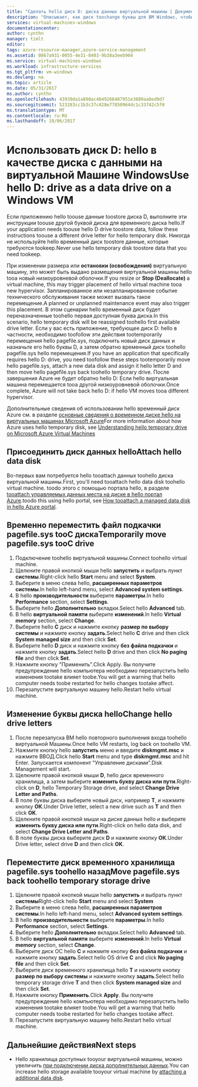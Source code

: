 ```yaml
---
title: "Сделать hello диск D: диска данных виртуальной машины | Документы Microsoft"
description: "Описывает, как диск toochange буквы для ВМ Windows, чтобы вы могли использовать диск D: hello как диск с данными."
services: virtual-machines-windows
documentationcenter: 
author: cynthn
manager: timlt
editor: 
tags: azure-resource-manager,azure-service-management
ms.assetid: 0867a931-0055-4e31-8403-9b38a3eeb904
ms.service: virtual-machines-windows
ms.workload: infrastructure-services
ms.tgt_pltfrm: vm-windows
ms.devlang: na
ms.topic: article
ms.date: 05/31/2017
ms.author: cynthn
ms.openlocfilehash: 43939da1a890ac4049266487951e3889aa0ed9d7
ms.sourcegitcommit: 523283cc1b3c37c428e77850964dc1c33742c5f0
ms.translationtype: MT
ms.contentlocale: ru-RU
ms.lasthandoff: 10/06/2017
---
```

# <a name="use-hello-d-drive-as-a-data-drive-on-a-windows-vm"></a><span data-ttu-id="08cda-103">Использовать диск D: hello в качестве диска с данными на виртуальной Машине Windows</span><span class="sxs-lookup"><span data-stu-id="08cda-103">Use hello D: drive as a data drive on a Windows VM</span></span>
<span data-ttu-id="08cda-104">Если приложению hello toouse данные toostore диска D, выполните эти инструкции toouse другой буквой диска для временного диска hello.</span><span class="sxs-lookup"><span data-stu-id="08cda-104">If your application needs toouse hello D drive toostore data, follow these instructions toouse a different drive letter for hello temporary disk.</span></span> <span data-ttu-id="08cda-105">Никогда не используйте hello временный диск toostore данные, которые требуются tookeep.</span><span class="sxs-lookup"><span data-stu-id="08cda-105">Never use hello temporary disk toostore data that you need tookeep.</span></span>

<span data-ttu-id="08cda-106">При изменении размера или **остановки (освобождения)** виртуальную машину, это может быть выдано размещения виртуальной машины hello tooa новый низкоуровневой оболочки.</span><span class="sxs-lookup"><span data-stu-id="08cda-106">If you resize or **Stop (Deallocate)** a virtual machine, this may trigger placement of hello virtual machine tooa new hypervisor.</span></span> <span data-ttu-id="08cda-107">Запланированное или незапланированное событие технического обслуживания также может вызвать такое перемещение.</span><span class="sxs-lookup"><span data-stu-id="08cda-107">A planned or unplanned maintenance event may also trigger this placement.</span></span> <span data-ttu-id="08cda-108">В этом сценарии hello временный диск будет переназначенные toohello первая доступная буква диска.</span><span class="sxs-lookup"><span data-stu-id="08cda-108">In this scenario, hello temporary disk will be reassigned toohello first available drive letter.</span></span> <span data-ttu-id="08cda-109">Если у вас есть приложение, требующее диск D: hello в частности, необходимо toofollow эти действия tootemporarily перемещения hello pagefile.sys, подключить новый диск данных и назначьте его hello буквы D, а затем обратно временный диск toohello pagefile.sys hello перемещения.</span><span class="sxs-lookup"><span data-stu-id="08cda-109">If you have an application that specifically requires hello D: drive, you need toofollow these steps tootemporarily move hello pagefile.sys, attach a new data disk and assign it hello letter D and then move hello pagefile.sys back toohello temporary drive.</span></span> <span data-ttu-id="08cda-110">После завершения Azure не будет обратно hello D: Если hello виртуальная машина перемещается tooa другой низкоуровневой оболочки.</span><span class="sxs-lookup"><span data-stu-id="08cda-110">Once complete, Azure will not take back hello D: if hello VM moves tooa different hypervisor.</span></span>

<span data-ttu-id="08cda-111">Дополнительные сведения об использовании hello временный диск Azure см. в разделе [основные сведения о временном диске hello на виртуальных машинах Microsoft Azure](https://blogs.msdn.microsoft.com/mast/2013/12/06/understanding-the-temporary-drive-on-windows-azure-virtual-machines/)</span><span class="sxs-lookup"><span data-stu-id="08cda-111">For more information about how Azure uses hello temporary disk, see [Understanding hello temporary drive on Microsoft Azure Virtual Machines](https://blogs.msdn.microsoft.com/mast/2013/12/06/understanding-the-temporary-drive-on-windows-azure-virtual-machines/)</span></span>

## <a name="attach-hello-data-disk"></a><span data-ttu-id="08cda-112">Присоединить диск данных hello</span><span class="sxs-lookup"><span data-stu-id="08cda-112">Attach hello data disk</span></span>
<span data-ttu-id="08cda-113">Во-первых вам потребуется hello tooattach данных toohello диска виртуальной машины.</span><span class="sxs-lookup"><span data-stu-id="08cda-113">First, you'll need tooattach hello data disk toohello virtual machine.</span></span> <span data-ttu-id="08cda-114">toodo этого с помощью портала hello, в разделе [tooattach управляемых данных места на диске в hello портал Azure](attach-managed-disk-portal.md).</span><span class="sxs-lookup"><span data-stu-id="08cda-114">toodo this using hello portal, see [How tooattach a managed data disk in hello Azure portal](attach-managed-disk-portal.md).</span></span>

## <a name="temporarily-move-pagefilesys-tooc-drive"></a><span data-ttu-id="08cda-115">Временно переместить файл подкачки pagefile.sys tooC диска</span><span class="sxs-lookup"><span data-stu-id="08cda-115">Temporarily move pagefile.sys tooC drive</span></span>
1. <span data-ttu-id="08cda-116">Подключение toohello виртуальной машины.</span><span class="sxs-lookup"><span data-stu-id="08cda-116">Connect toohello virtual machine.</span></span> 
2. <span data-ttu-id="08cda-117">Щелкните правой кнопкой мыши hello **запустить** и выбрать пункт **системы**.</span><span class="sxs-lookup"><span data-stu-id="08cda-117">Right-click hello **Start** menu and select **System**.</span></span>
3. <span data-ttu-id="08cda-118">Выберите в меню слева hello, **расширенных параметров системы**.</span><span class="sxs-lookup"><span data-stu-id="08cda-118">In hello left-hand menu, select **Advanced system settings**.</span></span>
4. <span data-ttu-id="08cda-119">В hello **производительности** выберите **параметры**.</span><span class="sxs-lookup"><span data-stu-id="08cda-119">In hello **Performance** section, select **Settings**.</span></span>
5. <span data-ttu-id="08cda-120">Выберите hello **Дополнительно** вкладки.</span><span class="sxs-lookup"><span data-stu-id="08cda-120">Select hello **Advanced** tab.</span></span>
6. <span data-ttu-id="08cda-121">В hello **виртуальной памяти** выберите **изменений**.</span><span class="sxs-lookup"><span data-stu-id="08cda-121">In hello **Virtual memory** section, select **Change**.</span></span>
7. <span data-ttu-id="08cda-122">Выберите hello **C** диск и нажмите кнопку **размер по выбору системы** и нажмите кнопку **задать**.</span><span class="sxs-lookup"><span data-stu-id="08cda-122">Select hello **C** drive and then click **System managed size** and then click **Set**.</span></span>
8. <span data-ttu-id="08cda-123">Выберите hello **D** диск и нажмите кнопку **без файла подкачки** и нажмите кнопку **задать**.</span><span class="sxs-lookup"><span data-stu-id="08cda-123">Select hello **D** drive and then click **No paging file** and then click **Set**.</span></span>
9. <span data-ttu-id="08cda-124">Нажмите кнопку "Применить".</span><span class="sxs-lookup"><span data-stu-id="08cda-124">Click Apply.</span></span> <span data-ttu-id="08cda-125">Вы получите предупреждение hello компьютера необходимо перезапустить hello изменения tootake влияет toobe.</span><span class="sxs-lookup"><span data-stu-id="08cda-125">You will get a warning that hello computer needs toobe restarted for hello changes tootake affect.</span></span>
10. <span data-ttu-id="08cda-126">Перезапустите виртуальную машину hello.</span><span class="sxs-lookup"><span data-stu-id="08cda-126">Restart hello virtual machine.</span></span>

## <a name="change-hello-drive-letters"></a><span data-ttu-id="08cda-127">Изменение буквы диска hello</span><span class="sxs-lookup"><span data-stu-id="08cda-127">Change hello drive letters</span></span>
1. <span data-ttu-id="08cda-128">После перезапуска ВМ hello повторного выполнения входа toohello виртуальной Машины.</span><span class="sxs-lookup"><span data-stu-id="08cda-128">Once hello VM restarts, log back on toohello VM.</span></span>
2. <span data-ttu-id="08cda-129">Нажмите кнопку hello **запустить** меню и введите **diskmgmt.msc** и нажмите ВВОД.</span><span class="sxs-lookup"><span data-stu-id="08cda-129">Click hello **Start** menu and type **diskmgmt.msc** and hit Enter.</span></span> <span data-ttu-id="08cda-130">Запускается компонент "Управление дисками".</span><span class="sxs-lookup"><span data-stu-id="08cda-130">Disk Management will start.</span></span>
3. <span data-ttu-id="08cda-131">Щелкните правой кнопкой мыши **D**, hello диск временного хранилища, а затем выберите **изменить букву диска или пути**.</span><span class="sxs-lookup"><span data-stu-id="08cda-131">Right-click on **D**, hello Temporary Storage drive, and select **Change Drive Letter and Paths**.</span></span>
4. <span data-ttu-id="08cda-132">В поле буквы диска выберите новый диск, например **T**, и нажмите кнопку **ОК**.</span><span class="sxs-lookup"><span data-stu-id="08cda-132">Under Drive letter, select a new drive such as **T** and then click **OK**.</span></span> 
5. <span data-ttu-id="08cda-133">Щелкните правой кнопкой мыши на диске данных hello и выберите **изменить букву диска или пути**.</span><span class="sxs-lookup"><span data-stu-id="08cda-133">Right-click on hello data disk, and select **Change Drive Letter and Paths**.</span></span>
6. <span data-ttu-id="08cda-134">В поле буквы диска выберите диск **D** и нажмите кнопку **ОК**.</span><span class="sxs-lookup"><span data-stu-id="08cda-134">Under Drive letter, select drive **D** and then click **OK**.</span></span> 

## <a name="move-pagefilesys-back-toohello-temporary-storage-drive"></a><span data-ttu-id="08cda-135">Переместите диск временного хранилища pagefile.sys toohello назад</span><span class="sxs-lookup"><span data-stu-id="08cda-135">Move pagefile.sys back toohello temporary storage drive</span></span>
1. <span data-ttu-id="08cda-136">Щелкните правой кнопкой мыши hello **запустить** и выбрать пункт **системы**</span><span class="sxs-lookup"><span data-stu-id="08cda-136">Right-click hello **Start** menu and select **System**</span></span>
2. <span data-ttu-id="08cda-137">Выберите в меню слева hello, **расширенных параметров системы**.</span><span class="sxs-lookup"><span data-stu-id="08cda-137">In hello left-hand menu, select **Advanced system settings**.</span></span>
3. <span data-ttu-id="08cda-138">В hello **производительности** выберите **параметры**.</span><span class="sxs-lookup"><span data-stu-id="08cda-138">In hello **Performance** section, select **Settings**.</span></span>
4. <span data-ttu-id="08cda-139">Выберите hello **Дополнительно** вкладки.</span><span class="sxs-lookup"><span data-stu-id="08cda-139">Select hello **Advanced** tab.</span></span>
5. <span data-ttu-id="08cda-140">В hello **виртуальной памяти** выберите **изменений**.</span><span class="sxs-lookup"><span data-stu-id="08cda-140">In hello **Virtual memory** section, select **Change**.</span></span>
6. <span data-ttu-id="08cda-141">Выберите диск ОС hello **C** и нажмите кнопку **без файла подкачки** и нажмите кнопку **задать**.</span><span class="sxs-lookup"><span data-stu-id="08cda-141">Select hello OS drive **C** and click **No paging file** and then click **Set**.</span></span>
7. <span data-ttu-id="08cda-142">Выберите диск временного хранилища hello **T** и нажмите кнопку **размер по выбору системы** и нажмите кнопку **задать**.</span><span class="sxs-lookup"><span data-stu-id="08cda-142">Select hello temporary storage drive **T** and then click **System managed size** and then click **Set**.</span></span>
8. <span data-ttu-id="08cda-143">Нажмите кнопку **Применить**.</span><span class="sxs-lookup"><span data-stu-id="08cda-143">Click **Apply**.</span></span> <span data-ttu-id="08cda-144">Вы получите предупреждение hello компьютера необходимо перезапустить hello изменения tootake влияет toobe.</span><span class="sxs-lookup"><span data-stu-id="08cda-144">You will get a warning that hello computer needs toobe restarted for hello changes tootake affect.</span></span>
9. <span data-ttu-id="08cda-145">Перезапустите виртуальную машину hello.</span><span class="sxs-lookup"><span data-stu-id="08cda-145">Restart hello virtual machine.</span></span>

## <a name="next-steps"></a><span data-ttu-id="08cda-146">Дальнейшие действия</span><span class="sxs-lookup"><span data-stu-id="08cda-146">Next steps</span></span>
* <span data-ttu-id="08cda-147">Hello хранилища доступных tooyour виртуальной машины, можно увеличить [при подключении диска дополнительных данных](attach-managed-disk-portal.md).</span><span class="sxs-lookup"><span data-stu-id="08cda-147">You can increase hello storage available tooyour virtual machine by [attaching a additional data disk](attach-managed-disk-portal.md).</span></span>

